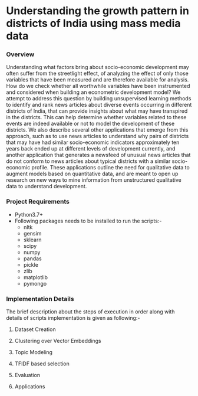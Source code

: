 # Understanding the growth pattern in districts of India using mass media data

### Overview

Understanding what factors bring about socio-economic development may often suffer from the streetlight effect, of analyzing the effect of only those variables that have been measured and are therefore available for analysis. How do we check whether all worthwhile variables have been instrumented and considered when building an econometric development model? We attempt to address this question by building unsupervised learning methods to identify and rank news articles about diverse events occurring in different districts of India, that can provide insights about what may have transpired in the districts. This can help determine whether variables related to these events are indeed available or not to model the development of these districts. We also describe several other applications that emerge from this approach, such as to use news articles to understand why pairs of districts that may have had similar socio-economic indicators approximately ten years back ended up at different levels of development currently, and another application that generates a newsfeed of unusual news articles that do not conform to news articles about typical districts with a similar socio-economic profile. These applications outline the need for qualitative data to augment models based on quantitative data, and are meant to open up research on new ways to mine information from unstructured qualitative data to understand development.


### Project Requirements

- Python3.7+
- Following packages needs to be installed to run the scripts:-
    - nltk
    - gensim
    - sklearn
    - scipy
    - numpy
    - pandas
    - pickle
    - zlib
    - matplotlib
    - pymongo
    
 

### Implementation Details

The brief description about the steps of execution in order along with details of scripts implementation is given as following:-

1. Dataset Creation

2. Clustering over Vector Embeddings

3. Topic Modeling

4. TFIDF based selection

5. Evaluation

6. Applications

